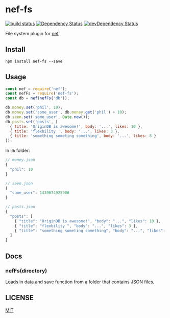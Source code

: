 # nef-fs

[![build status](https://img.shields.io/travis/CreaturePhil/nef-fs/master.svg?style=flat-square)](https://travis-ci.org/CreaturePhil/nef-fs)
[![Dependency Status](https://david-dm.org/CreaturePhil/nef-fs.svg?style=flat-square)](https://david-dm.org/CreaturePhil/nef-fs)
[![devDependency Status](https://david-dm.org/CreaturePhil/nef-fs/dev-status.svg?style=flat-square)](https://david-dm.org/CreaturePhil/nef-fs#info=devDependencies)

File system plugin for [nef](https://github.com/CreaturePhil/nef)

## Install

```
npm install nef-fs --save
```

## Usage

```js
const nef = require('nef');
const nefFs = require('nef-fs');
const db = nef(nefFs('db'));

db.money.set('phil', 10);
db.money.set('some_user', db.money.get('phil') + 10);
db.seen.set('some_user', Date.now());
db.posts.set('posts', [
  { title: 'OriginDB is awesome!', body: '...', likes: 10 },
  { title: 'flexbility ', body: '...', likes: 3 },
  { title: 'something someting something', body: '...', likes: 8 }
]);
```

In `db` folder:

```js
// money.json
{
  "phil": 10
}

// seen.json
{
  "some_user": 1439674925906
}

// posts.json
{
  "posts": [
    { "title": "OriginDB is awesome!", "body": "...", "likes": 10 },
    { "title": "flexbility ", "body": "...", "likes": 3 },
    { "title": "something someting something", "body": "...", "likes": 8 }
  ]
}
```

## Docs

### nefFs(directory)

Loads in data and save function from a folder that contains JSON files.

## LICENSE

[MIT](LICENSE)
